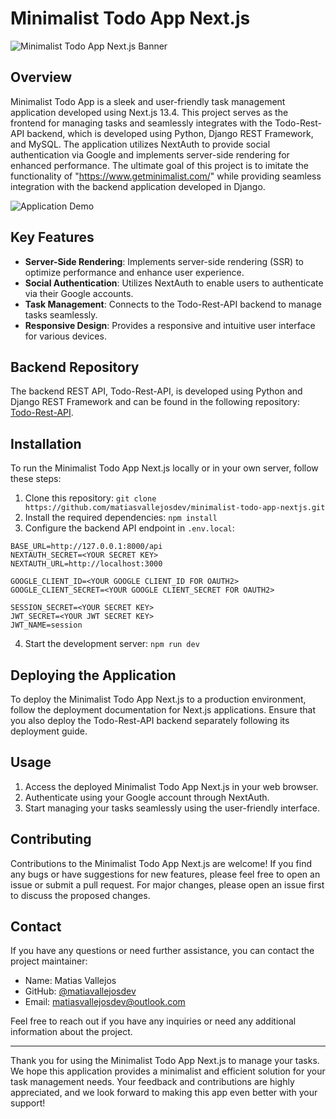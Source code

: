 # Minimalist Todo App Next.js

![Minimalist Todo App Next.js Banner](https://example.com/path/to/banner-image.png)

## Overview

Minimalist Todo App is a sleek and user-friendly task management application developed using Next.js 13.4. This project serves as the frontend for managing tasks and seamlessly integrates with the Todo-Rest-API backend, which is developed using Python, Django REST Framework, and MySQL. The application utilizes NextAuth to provide social authentication via Google and implements server-side rendering for enhanced performance. The ultimate goal of this project is to imitate the functionality of "https://www.getminimalist.com/" while providing seamless integration with the backend application developed in Django.

![Application Demo](https://example.com/path/to/demo-gif.gif)

## Key Features

- **Server-Side Rendering**: Implements server-side rendering (SSR) to optimize performance and enhance user experience.
- **Social Authentication**: Utilizes NextAuth to enable users to authenticate via their Google accounts.
- **Task Management**: Connects to the Todo-Rest-API backend to manage tasks seamlessly.
- **Responsive Design**: Provides a responsive and intuitive user interface for various devices.

## Backend Repository

The backend REST API, Todo-Rest-API, is developed using Python and Django REST Framework and can be found in the following repository: [Todo-Rest-API](https://github.com/matiasvallejosdev/todo-rest-api-django).

## Installation

To run the Minimalist Todo App Next.js locally or in your own server, follow these steps:

1. Clone this repository: `git clone https://github.com/matiasvallejosdev/minimalist-todo-app-nextjs.git`
2. Install the required dependencies: `npm install`
3. Configure the backend API endpoint in `.env.local`:
```
BASE_URL=http://127.0.0.1:8000/api
NEXTAUTH_SECRET=<YOUR SECRET KEY>
NEXTAUTH_URL=http://localhost:3000

GOOGLE_CLIENT_ID=<YOUR GOOGLE CLIENT_ID FOR OAUTH2>
GOOGLE_CLIENT_SECRET=<YOUR GOOGLE CLIENT_SECRET FOR OAUTH2>

SESSION_SECRET=<YOUR SECRET KEY>
JWT_SECRET=<YOUR JWT SECRET KEY>
JWT_NAME=session
```
4. Start the development server: `npm run dev`

## Deploying the Application

To deploy the Minimalist Todo App Next.js to a production environment, follow the deployment documentation for Next.js applications. Ensure that you also deploy the Todo-Rest-API backend separately following its deployment guide.

## Usage

1. Access the deployed Minimalist Todo App Next.js in your web browser.
2. Authenticate using your Google account through NextAuth.
3. Start managing your tasks seamlessly using the user-friendly interface.

## Contributing

Contributions to the Minimalist Todo App Next.js are welcome! If you find any bugs or have suggestions for new features, please feel free to open an issue or submit a pull request. For major changes, please open an issue first to discuss the proposed changes.


## Contact

If you have any questions or need further assistance, you can contact the project maintainer:

- Name: Matias Vallejos
- GitHub: [@matiavallejosdev](https://github.com/matiavallejosdev)
- Email: matiasvallejosdev@outlook.com

Feel free to reach out if you have any inquiries or need any additional information about the project.

---

Thank you for using the Minimalist Todo App Next.js to manage your tasks. We hope this application provides a minimalist and efficient solution for your task management needs. Your feedback and contributions are highly appreciated, and we look forward to making this app even better with your support!

